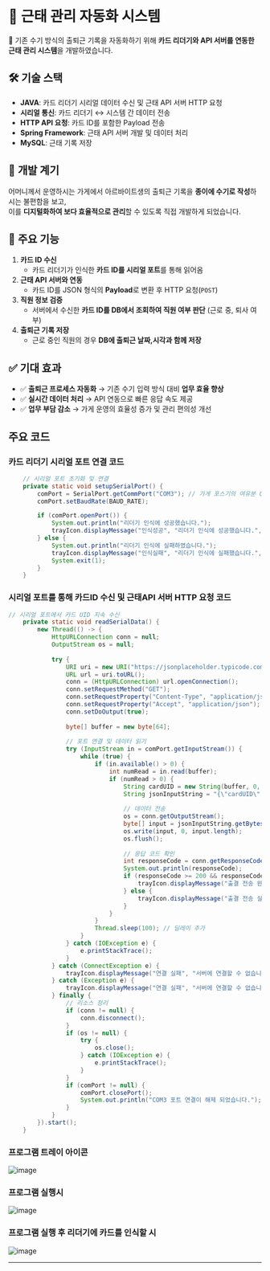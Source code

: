 # 🏢 근태 관리 자동화 시스템  

🚀 기존 수기 방식의 출퇴근 기록을 자동화하기 위해 **카드 리더기와 API 서버를 연동한 근태 관리 시스템**을 개발하였습니다.  

## 🛠 기술 스택  
- **JAVA**: 카드 리더기 시리얼 데이터 수신 및 근태 API 서버 HTTP 요청
- **시리얼 통신**: 카드 리더기 ↔ 시스템 간 데이터 전송  
- **HTTP API 요청**: 카드 ID를 포함한 Payload 전송  
- **Spring Framework**: 근태 API 서버 개발 및 데이터 처리  
- **MySQL**: 근태 기록 저장  

## 🎯 개발 계기  
어머니께서 운영하시는 가게에서 아르바이트생의 출퇴근 기록을 **종이에 수기로 작성**하시는 불편함을 보고,  
이를 **디지털화하여 보다 효율적으로 관리**할 수 있도록 직접 개발하게 되었습니다.  

## 📌 주요 기능  
1. **카드 ID 수신**  
   - 카드 리더기가 인식한 **카드 ID를 시리얼 포트**를 통해 읽어옴  
2. **근태 API 서버와 연동**  
   - 카드 ID를 JSON 형식의 **Payload**로 변환 후 HTTP 요청(`POST`)  
3. **직원 정보 검증**  
   - 서버에서 수신한 **카드 ID를 DB에서 조회하여 직원 여부 판단** (근로 중, 퇴사 여부)  
4. **출퇴근 기록 저장**  
   - 근로 중인 직원의 경우 **DB에 출퇴근 날짜,시각과 함께 저장**  

## ✅ 기대 효과  
- ✅ **출퇴근 프로세스 자동화** → 기존 수기 입력 방식 대비 **업무 효율 향상**  
- ✅ **실시간 데이터 처리** → API 연동으로 빠른 응답 속도 제공  
- ✅ **업무 부담 감소** → 가게 운영의 효율성 증가 및 관리 편의성 개선  

## 주요 코드

### 카드 리더기 시리얼 포트 연결 코드
```java
    // 시리얼 포트 초기화 및 연결
    private static void setupSerialPort() {
        comPort = SerialPort.getCommPort("COM3"); // 가게 포스기의 여유분 COM포트 설정
        comPort.setBaudRate(BAUD_RATE);

        if (comPort.openPort()) {
            System.out.println("리더기 인식에 성공했습니다.");
            trayIcon.displayMessage("인식성공", "리더기 인식에 성공했습니다.", TrayIcon.MessageType.INFO);
        } else {
            System.out.println("리더기 인식에 실패하였습니다.");
            trayIcon.displayMessage("인식실패", "리더기 인식에 실패했습니다.", TrayIcon.MessageType.ERROR);
            System.exit(1);
        }
    }
```

### 시리얼 포트를 통해 카드ID 수신 및 근태API 서버 HTTP 요청 코드
```java
// 시리얼 포트에서 카드 UID 지속 수신
    private static void readSerialData() {
        new Thread(() -> {
            HttpURLConnection conn = null;
            OutputStream os = null;
            
            try {
                URI uri = new URI("https://jsonplaceholder.typicode.com/posts");
                URL url = uri.toURL();
                conn = (HttpURLConnection) url.openConnection();
                conn.setRequestMethod("GET");
                conn.setRequestProperty("Content-Type", "application/json; utf-8");
                conn.setRequestProperty("Accept", "application/json");
                conn.setDoOutput(true);
    
                byte[] buffer = new byte[64];
    
                // 포트 연결 및 데이터 읽기
                try (InputStream in = comPort.getInputStream()) {
                    while (true) {
                        if (in.available() > 0) {
                            int numRead = in.read(buffer);
                            if (numRead > 0) {
                                String cardUID = new String(buffer, 0, numRead, StandardCharsets.UTF_8).trim();
                                String jsonInputString = "{\"cardUID\": \"" + cardUID + "\"}";
                                
                                // 데이터 전송
                                os = conn.getOutputStream();
                                byte[] input = jsonInputString.getBytes(StandardCharsets.UTF_8);
                                os.write(input, 0, input.length);
                                os.flush();
    
                                // 응답 코드 확인
                                int responseCode = conn.getResponseCode();
                                System.out.println(responseCode);
                                if (responseCode >= 200 && responseCode < 300) {
                                    trayIcon.displayMessage("출결 전송 완료", "카드 번호 :: " + cardUID, TrayIcon.MessageType.INFO);
                                } else {
                                    trayIcon.displayMessage("출결 전송 실패", "카드 번호 :: " + cardUID, TrayIcon.MessageType.ERROR);
                                }
                            }
                        }
                        Thread.sleep(100); // 딜레이 추가
                    }
                } catch (IOException e) {
                    e.printStackTrace();
                }
            } catch (ConnectException e) {
                trayIcon.displayMessage("연결 실패", "서버에 연결할 수 없습니다.", TrayIcon.MessageType.ERROR);
            } catch (Exception e) {
                trayIcon.displayMessage("연결 실패", "서버에 연결할 수 없습니다.", TrayIcon.MessageType.ERROR);
            } finally {
                // 리소스 정리
                if (conn != null) {
                    conn.disconnect();
                }
                if (os != null) {
                    try {
                        os.close();
                    } catch (IOException e) {
                        e.printStackTrace();
                    }
                }
                if (comPort != null) {
                    comPort.closePort();
                    System.out.println("COM3 포트 연결이 해제 되었습니다.");
                }
            }
        }).start();
    }
```
### 프로그램 트레이 아이콘
![image](https://github.com/user-attachments/assets/c22b01fc-6dae-44e3-8ea0-5febe73309b6)

### 프로그램 실행시
![image](https://github.com/user-attachments/assets/cabc76a0-db04-438c-a554-5732610b64c1)

### 프로그램 실행 후 리더기에 카드를 인식할 시
![image](https://github.com/user-attachments/assets/87dbdbb6-2fd7-4891-9bfb-8cfe3c929e54)

---
